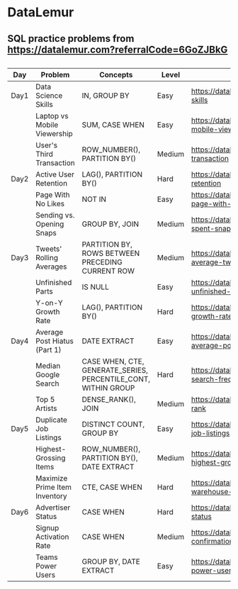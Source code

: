 # DataLemur
## SQL practice problems from https://datalemur.com?referralCode=6GoZJBkG
##
##
|Day|Problem|Concepts|Level|Link|
|---|-------|--------|-----|----|
|Day1|Data Science Skills|IN, GROUP BY|Easy|https://datalemur.com/questions/matching-skills|
||Laptop vs Mobile Viewership|SUM, CASE WHEN|Easy|https://datalemur.com/questions/laptop-mobile-viewership|
||User's Third Transaction|ROW_NUMBER(), PARTITION BY()|Medium|https://datalemur.com/questions/sql-third-transaction|
|Day2|Active User Retention|LAG(), PARTITION BY()|Hard|https://datalemur.com/questions/user-retention|
||Page With No Likes|NOT IN|Easy|https://datalemur.com/questions/sql-page-with-no-likes|
||Sending vs. Opening Snaps|GROUP BY, JOIN|Medium|https://datalemur.com/questions/time-spent-snaps|
|Day3|Tweets' Rolling Averages|PARTITION BY, ROWS BETWEEN PRECEDING CURRENT ROW|Medium|https://datalemur.com/questions/rolling-average-tweets|
||Unfinished Parts|IS NULL|Easy|https://datalemur.com/questions/tesla-unfinished-parts|
||Y-on-Y Growth Rate|LAG(), PARTITION BY()|Hard|https://datalemur.com/questions/yoy-growth-rate|
|Day4|Average Post Hiatus (Part 1)|DATE EXTRACT|Easy|https://datalemur.com/questions/sql-average-post-hiatus-1|
||Median Google Search|CASE WHEN, CTE, GENERATE_SERIES, PERCENTILE_CONT, WITHIN GROUP|Hard|https://datalemur.com/questions/median-search-freq|
||Top 5 Artists|DENSE_RANK(), JOIN|Medium|https://datalemur.com/questions/top-fans-rank|
|Day5|Duplicate Job Listings|DISTINCT COUNT, GROUP BY|Easy|https://datalemur.com/questions/duplicate-job-listings|
||Highest-Grossing Items|ROW_NUMBER(), PARTITION BY(), DATE EXTRACT|Medium|https://datalemur.com/questions/sql-highest-grossing|
||Maximize Prime Item Inventory|CTE, CASE WHEN|Hard|https://datalemur.com/questions/prime-warehouse-storage|
|Day6|Advertiser Status|CASE WHEN|Hard|https://datalemur.com/questions/updated-status|
||Signup Activation Rate|CASE WHEN|Medium|https://datalemur.com/questions/signup-confirmation-rate|
||Teams Power Users|GROUP BY, DATE EXTRACT|Easy|https://datalemur.com/questions/teams-power-users|
